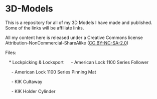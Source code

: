 # 3D-Models
This is a repository for all of my 3D Models I have made and published. Some of the links will be affiliate links.

All my content here is released under a Creative Commons license Attribution-NonCommercial-ShareAlike ([CC BY-NC-SA-2.0](https://creativecommons.org/licenses/by-nc-sa/2.0/))

Files:

&nbsp;&nbsp; * Lockpicking & Locksport
&nbsp;&nbsp;&nbsp;&nbsp; - American Lock 1100 Series Follower

&nbsp;&nbsp;&nbsp;&nbsp; - American Lock 1100 Series Pinning Mat

&nbsp;&nbsp;&nbsp;&nbsp; - KIK Cultaway

&nbsp;&nbsp;&nbsp;&nbsp; - KIK Holder Cylinder
